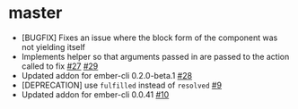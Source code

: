 # master

* [BUGFIX] Fixes an issue where the block form of the component was not yielding itself
* Implements helper so that arguments passed in are passed to the action
  called to fix
[#27](https://github.com/dockyard/ember-cli-async-button/issues/27)
[#29](https://github.com/dockyard/ember-cli-async-button/pull/29)
* Updated addon for ember-cli 0.2.0-beta.1
  [#28](https://github.com/dockyard/ember-cli-async-button/pull/28)
* [DEPRECATION] use `fulfilled` instead of `resolved` [#9](https://github.com/dockyard/ember-cli-async-button/pull/9)
* Updated addon for ember-cli 0.0.41 [#10](https://github.com/dockyard/ember-cli-async-button/pull/10)
